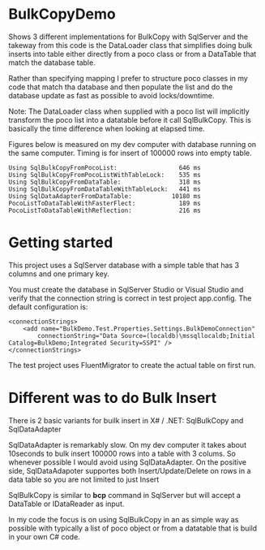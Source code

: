 # BulkCopyDemo
Shows 3 different implementations for BulkCopy with SqlServer and the takeway from this code is the DataLoader class that simplifies doing bulk inserts into table either directly from a poco class or from a DataTable that match the database table. 

Rather than specifying mapping I prefer to structure poco classes in my code that match tha database and then populate the list and do the database update as fast as possible to avoid locks/downtime.

Note: The DataLoader class when supplied with a poco list will implicitly transform the poco list into a datatable before it call SqlBulkCopy. This is basically the time difference when looking at elapsed time. 

Figures below is measured on my dev computer with database running on the same computer. Timing is for insert of 100000 rows into empty table.  

    Using SqlBulkCopyFromPocoList:                 646 ms
    Using SqlBulkCopyFromPocoListWithTableLock:    535 ms
    Using SqlBulkCopyFromDataTable:                318 ms
    Using SqlBulkCopyFromDataTableWithTableLock:   441 ms
    Using SqlDataAdapterFromDataTable:           10180 ms
    PocoListToDataTableWithFasterFlect:            189 ms
    PocoListToDataTableWithReflection:             216 ms      
  
# Getting started #
This project uses a SqlServer database with a simple table that has 3 columns and one primary key. 

You must create the database in SqlServer Studio or Visual Studio and verify that the connection string is correct in test project app.config. The default configuration is: 

    <connectionStrings>
        <add name="BulkDemo.Test.Properties.Settings.BulkDemoConnection"
            connectionString="Data Source=(localdb)\mssqllocaldb;Initial Catalog=BulkDemo;Integrated Security=SSPI" />
    </connectionStrings>

The test project uses FluentMigrator to create the actual table on first run. 

# Different was to do Bulk Insert #

There is 2 basic variants for builk insert in X# / .NET: SqlBulkCopy and SqlDataAdapter

SqlDataAdapter is remarkably slow. On my dev computer it takes about 10seconds to bulk insert 100000 rows into a table with 3 colums.  So whenever possible I would avoid using SqlDataAdapter. On the positive side, SqlDataAdapoter supportes both Insert/Update/Delete on rows in a data table so you are not limited to just Insert

SqlBulkCopy is similar to **bcp**  command in SqlServer but will accept a DataTable or IDataReader as input. 

In my code the focus is on using SqlBulkCopy in an as simple way as possible with typically a list of poco object or from a datatable that is build in your own C# code. 

 
